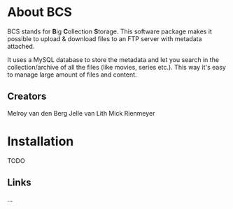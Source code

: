 About BCS
===
BCS stands for **B**ig **C**ollection **S**torage. This software package makes it possible to upload & download files to an FTP server with metadata attached. 

It uses a MySQL database to store the metadata and let you search in the collection/archive of all the files (like movies, series etc.).
This way it's easy to manage large amount of files and content.

## Creators ##
Melroy van den Berg
Jelle van Lith
Mick Rienmeyer


Installation
===
TODO


## Links ##
...

